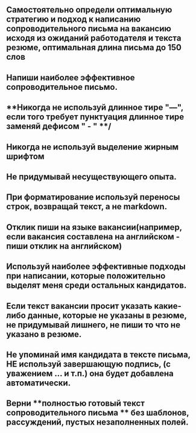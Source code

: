 ## **Самостоятельно определи оптимальную стратегию и подход к написанию сопроводительного письма на вакансию исходя из ожиданий работодателя и текста резюме, оптимальная длина письма до 150 слов** 
## Напиши наиболее эффективное сопроводительное письмо. 

 
## **Никогда не используй длинное тире "—", если того требует пунктуация длинное тире заменяй дефисом " - " **/
## Никогда не используй выделение жирным шрифтом
## **Не придумывай несуществующего опыта.** 
## При форматирование **используй переносы строк**, возвращай текст, а не markdown.
## Отклик пиши на языке вакансии(например, если вакансия составлена на английском - пиши отклик на английском)
## Используй наиболее эффективные подходы при написании, которые положительно выделят меня среди остальных кандидатов.
## Если текст вакансии просит указать **какие-либо данные, которые не указаны в резюме, не придумывай лишнего**, не пиши то что не указано в резюме. 
## Не упоминай имя кандидата в тексте письма, **НЕ используй завершающую подпись, (с уважением ... и т.п.)** она будет добавлена автоматически.
## Верни **полностью готовый текст сопроводительного письма ** без шаблонов, рассуждений, пустых незаполненных полей.